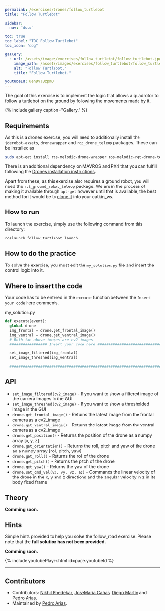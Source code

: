 ```yaml
---
permalink: /exercises/Drones/follow_turtlebot
title: "Follow Turtlebot"

sidebar:
  nav: "docs"

toc: true
toc_label: "TOC Follow Turtlebot"
toc_icon: "cog"

gallery:
  - url: /assets/images/exercises/follow_turtlebot/follow_turtlebot.jpg
    image_path: /assets/images/exercises/follow_turtlebot/follow_turtlebot.jpg
    alt: "Follow Turtlebot."
    title: "Follow Turtlebot."

youtubeId: uehDVlBzpmU
---
```


The goal of this exercise is to implement the logic that allows a quadrotor to follow a turtlebot on the ground by following the movements made by it.

{% include gallery caption="Gallery." %}

## Requirements

As this is a drones exercise, you will need to additionally install the `jderobot-assets`, `dronewrapper` and `rqt_drone_teleop` packages. These can be installed as

```bash
sudo apt-get install ros-melodic-drone-wrapper ros-melodic-rqt-drone-teleop ros-melodic-jderobot-assets
```

There is an additional dependency on MAVROS and PX4 that you can fulfill following the [Drones installation instructions](/RoboticsAcademy/installation/#specific-infrastructure).

Apart from these, as this exercise also requires a ground robot, you will need the `rqt_ground_robot_teleop` package. We are in the process of making it available through `apt-get` however until that is available, the best method for it would be to [clone it](https://github.com/JdeRobot/ground_robots) into your catkin_ws.

## How to run

To launch the exercise, simply use the following command from this directory:

```bash
roslaunch follow_turtlebot.launch
```

## How to do the practice

To solve the exercise, you must edit the `my_solution.py` file and insert the control logic into it.

## Where to insert the code

Your code has to be entered in the `execute` function between the `Insert your code` here comments.

my_solution.py

```python
def execute(event):
  global drone
  img_frontal = drone.get_frontal_image()
  img_ventral = drone.get_ventral_image()
  # Both the above images are cv2 images
  ################# Insert your code here #################################

  set_image_filtered(img_frontal)
  set_image_threshed(img_ventral)

  #########################################################################
```

## API

* `set_image_filtered(cv2_image)` - If you want to show a filtered image of the camera images in the GUI
* `set_image_threshed(cv2_image)` - If you want to show a thresholded image in the GUI
* `drone.get_frontal_image()` - Returns the latest image from the frontal camera as a cv2_image
* `drone.get_ventral_image()` - Returns the latest image from the ventral camera as a cv2_image
* `drone.get_position()` - Returns the position of the drone as a numpy array [x, y, z]
* `drone.get_orientation()` - Returns the roll, pitch and yaw of the drone as a numpy array [roll, pitch, yaw]
* `drone.get_roll()` - Returns the roll of the drone
* `drone.get_pitch()` - Returns the pitch of the drone
* `drone.get_yaw()` - Returns the yaw of the drone
* `drone.set_cmd_vel(vx, vy, vz, az)` - Commands the linear velocity of the drone in the x, y and z directions and the angular velocity in z in its body fixed frame

## Theory

**Comming soon.**

## Hints

Simple hints provided to help you solve the follow_road exercise. Please note that the **full solution has not been provided.**

**Comming soon.**

{% include youtubePlayer.html id=page.youtubeId %}

---------

## Contributors

- Contributors: [Nikhil Khedekar](https://github.com/nkhedekar), [JoseMaria Cañas](https://github.com/jmplaza), [Diego Martín](https://github.com/diegomrt) and [Pedro Arias](https://github.com/pariaspe).
- Maintained by [Pedro Arias](https://github.com/pariaspe).
